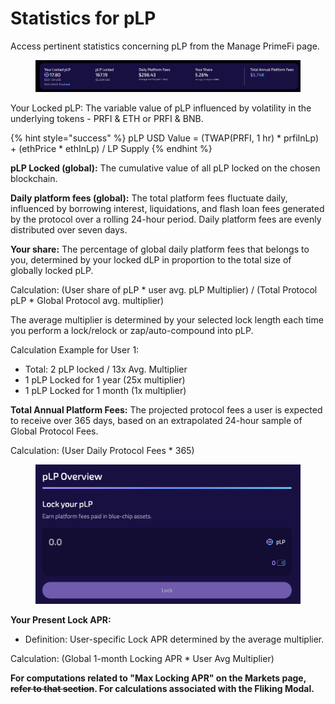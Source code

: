 # Statistics for pLP

Access pertinent statistics concerning pLP from the Manage PrimeFi page.

<figure><img src="../.gitbook/assets/image (17).png" alt=""><figcaption></figcaption></figure>

Your Locked pLP: The variable value of pLP influenced by volatility in the underlying tokens - PRFI & ETH or PRFI & BNB.

{% hint style="success" %}
pLP USD Value = (TWAP(PRFI, 1 hr) \* prfiInLp) + (ethPrice \* ethInLp) / LP Supply
{% endhint %}

**pLP Locked (global):** The cumulative value of all pLP locked on the chosen blockchain.

**Daily platform fees (global):** The total platform fees fluctuate daily, influenced by borrowing interest, liquidations, and flash loan fees generated by the protocol over a rolling 24-hour period. Daily platform fees are evenly distributed over seven days.

**Your share:** The percentage of global daily platform fees that belongs to you, determined by your locked dLP in proportion to the total size of globally locked pLP.

Calculation: (User share of pLP \* user avg. pLP Multiplier) / (Total Protocol pLP \* Global Protocol avg. multiplier)

The average multiplier is determined by your selected lock length each time you perform a lock/relock or zap/auto-compound into pLP.

Calculation Example for User 1:

* Total: 2 pLP locked / 13x Avg. Multiplier
* 1 pLP Locked for 1 year (25x multiplier)
* 1 pLP Locked for 1 month (1x multiplier)

**Total Annual Platform Fees:** The projected protocol fees a user is expected to receive over 365 days, based on an extrapolated 24-hour sample of Global Protocol Fees.

Calculation: (User Daily Protocol Fees \* 365)

<figure><img src="../.gitbook/assets/image (18).png" alt="" width="563"><figcaption></figcaption></figure>

**Your Present Lock APR:**

* Definition: User-specific Lock APR determined by the average multiplier.

Calculation: (Global 1-month Locking APR \* User Avg Multiplier)

**For computations related to "Max Locking APR" on the Markets page, **~~**refer to that section**~~**. For calculations associated with the Fliking Modal.**
